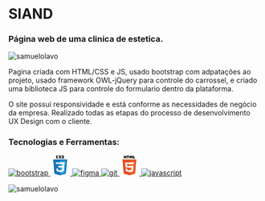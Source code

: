 # SIAND
<h3>Página web de uma clinica de estetica.</h3>

<p align="left"> <img src="https://komarev.com/ghpvc/?username=samuelolavo&label=Profile% 20views&color=0e75b6&style=flat" alt="samuelolavo" /> </p>

<p align="left">Pagina criada com HTML/CSS e JS, usado bootstrap com adpatações ao projeto, usado framework OWL-jQuery para controle do carrossel, e criado uma biblioteca JS para controle do formulario dentro da plataforma.</p>
<p align="left">O site possui responsividade e está conforme as necessidades de negócio da empresa. Realizado todas as etapas do processo de desenvolvimento UX Design com o cliente.</p>

<h3 align=" left">Tecnologias e Ferramentas:</h3>
<p align="left"> <a href="https://getbootstrap.com" target="_blank" rel="noreferrer"> <img src="https://raw.githubusercontent.com/devicons/devicon /master/icons/bootstrap/bootstrap-plain-wordmark.svg" alt="bootstrap" width="40" height="40"/> </a> <a href="https://www.w3schools.com /css/" target="_blank" rel="noreferrer"> <img src="https://raw.githubusercontent.com/devicons/devicon/master/icons/css3/css3-original-wordmark.svg" alt= "css3" width="40" height="40"/> </a> <a href="https://www.figma.com/" target="_blank" rel="noreferrer"> <img src="https://www.vectorlogo.zone/logos/figma/figma-icon.svg" alt="figma" width="40" height="40"/> </a> <a href=" https://git-scm.com/" target="_blank" rel="noreferrer"> <img src="https://www.vectorlogo.zone/logos/git-scm/git-scm-icon.svg " alt="git" width="40" height="40"/> </a> <a href="https://www.w3.org/html/" target="_blank" rel="noreferrer" > <img src="https://raw.githubusercontent.com/devicons/devicon/master/icons/html5/html5-original-wordmark.svg" alt="html5" width="40" height="40"/ > </a> <a href="https://developer.mozilla.org/en-US/docs/Web/JavaScript" target="_blank" rel="noreferrer"> <img src="https://raw.githubusercontent.com/devicons/devicon/master/icons/javascript/ javascript-original.svg" alt="javascript" width="40" height="40"/> </a> </p>

<p> <img align="center" src="https://github-readme-stats.vercel.app/api?username=samuelolavo&show_icons=true&locale=en" alt="samuelolavo" /></p>
